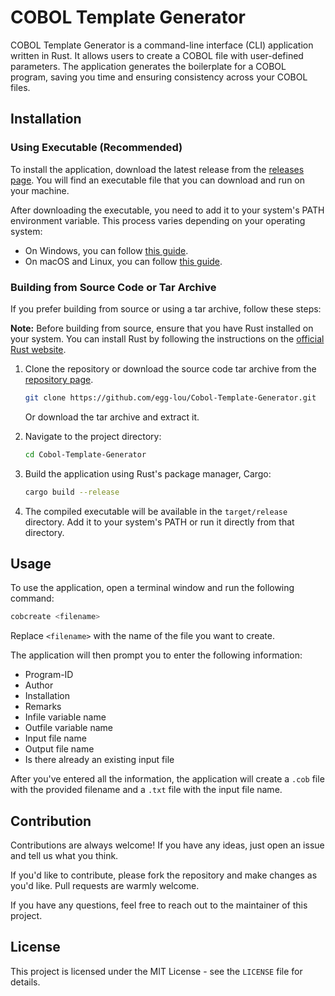 # COBOL Template Generator

COBOL Template Generator is a command-line interface (CLI) application written in Rust. It allows users to create a COBOL file with user-defined parameters. The application generates the boilerplate for a COBOL program, saving you time and ensuring consistency across your COBOL files.

## Installation

### Using Executable (Recommended)

To install the application, download the latest release from the [releases page](https://github.com/egg-lou/Cobol-Template-Generator/releases/tag/V1.0.0). You will find an executable file that you can download and run on your machine.

After downloading the executable, you need to add it to your system's PATH environment variable. This process varies depending on your operating system:

- On Windows, you can follow [this guide](https://www.architectryan.com/2018/03/17/add-to-the-path-on-windows-10/).
- On macOS and Linux, you can follow [this guide](https://opensource.com/article/17/6/set-path-linux).

### Building from Source Code or Tar Archive

If you prefer building from source or using a tar archive, follow these steps:

**Note:** Before building from source, ensure that you have Rust installed on your system. You can install Rust by following the instructions on the [official Rust website](https://www.rust-lang.org/tools/install).

1. Clone the repository or download the source code tar archive from the [repository page](https://github.com/egg-lou/Cobol-Template-Generator).

    ```bash
    git clone https://github.com/egg-lou/Cobol-Template-Generator.git
    ```

    Or download the tar archive and extract it.

2. Navigate to the project directory:

    ```bash
    cd Cobol-Template-Generator
    ```

3. Build the application using Rust's package manager, Cargo:

    ```bash
    cargo build --release
    ```

4. The compiled executable will be available in the `target/release` directory. Add it to your system's PATH or run it directly from that directory.

## Usage

To use the application, open a terminal window and run the following command:

```bash
cobcreate <filename>
```

Replace `<filename>` with the name of the file you want to create.

The application will then prompt you to enter the following information:

- Program-ID
- Author
- Installation
- Remarks
- Infile variable name
- Outfile variable name
- Input file name
- Output file name
- Is there already an existing input file

After you've entered all the information, the application will create a `.cob` file with the provided filename and a `.txt` file with the input file name.

## Contribution

Contributions are always welcome! If you have any ideas, just open an issue and tell us what you think.

If you'd like to contribute, please fork the repository and make changes as you'd like. Pull requests are warmly welcome.

If you have any questions, feel free to reach out to the maintainer of this project.

## License

This project is licensed under the MIT License - see the `LICENSE` file for details.